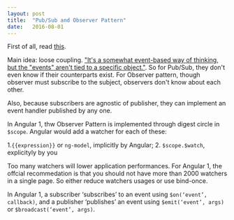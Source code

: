 ```yaml
---
layout: post
title:  "Pub/Sub and Observer Pattern"
date:   2016-08-01 
---
```


First of all, read [this](https://addyosmani.com/resources/essentialjsdesignpatterns/book/#observerpatternjavascript).

Main idea: loose coupling. ["It's a somewhat event-based way of thinking, but the "events" aren't tied to a specific object."](http://stackoverflow.com/a/13513771/6901252). So for Pub/Sub, they don't even know if their counterparts exist. For Observer pattern, though observer must subscribe to the subject, observers don't know about each other.

Also, because subscribers are agnostic of publisher, they can implement an event handler published by any one.

In Angular 1, thw Observer Pattern is implemented through digest circle in `$scope`. Angular would add a watcher for each of these:

1.`{{expression}}` or `ng-model`, implicitly by Angular;
2. `$scope.$watch`, explicityly by you

Too many watchers will lower application performances. For Angular 1, the offcial recommedation is that you should not have more than 2000 watchers in a single page. So either reduce watchers usages or use bind-once. 


In Angular 1, a subscriber ‘subscribes’ to an event using `$on(‘event’, callback)`, and a publisher ‘publishes’ an event using `$emit(‘event’, args)` or `$broadcast(‘event’, args)`.